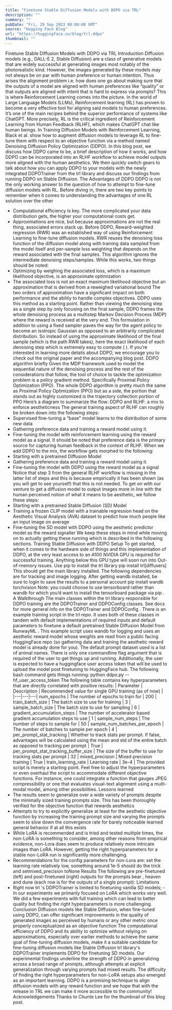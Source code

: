 ```yaml
---
title: "Finetune Stable Diffusion Models with DDPO via TRL"
description: ""
summary: ""
pubDate: "Fri, 29 Sep 2023 00:00:00 GMT"
source: "Hugging Face Blog"
url: "https://huggingface.co/blog/trl-ddpo"
thumbnail: ""
---
```


Finetune Stable Diffusion Models with DDPO via TRL
Introduction
Diffusion models (e.g., DALL-E 2, Stable Diffusion) are a class of generative models that are widely successful at generating images most notably of the photorealistic kind. However, the images generated by these models may not always be on par with human preference or human intention. Thus arises the alignment problem i.e. how does one go about making sure that the outputs of a model are aligned with human preferences like “quality” or that outputs are aligned with intent that is hard to express via prompts? This is where Reinforcement Learning comes into the picture.
In the world of Large Language Models (LLMs), Reinforcement learning (RL) has proven to become a very effective tool for aligning said models to human preferences. It’s one of the main recipes behind the superior performance of systems like ChatGPT. More precisely, RL is the critical ingredient of Reinforcement Learning from Human Feedback (RLHF), which makes ChatGPT chat like human beings.
In Training Diffusion Models with Reinforcement Learning, Black et al. show how to augment diffusion models to leverage RL to fine-tune them with respect to an objective function via a method named Denoising Diffusion Policy Optimization (DDPO).
In this blog post, we discuss how DDPO came to be, a brief description of how it works, and how DDPO can be incorporated into an RLHF workflow to achieve model outputs more aligned with the human aesthetics. We then quickly switch gears to talk about how you can apply DDPO to your models with the newly integrated DDPOTrainer
from the trl
library and discuss our findings from running DDPO on Stable Diffusion.
The Advantages of DDPO
DDPO is not the only working answer to the question of how to attempt to fine-tune diffusion models with RL.
Before diving in, there are two key points to remember when it comes to understanding the advantages of one RL solution over the other
- Computational efficiency is key. The more complicated your data distribution gets, the higher your computational costs get.
- Approximations are nice, but because approximations are not the real thing, associated errors stack up.
Before DDPO, Reward-weighted regression (RWR) was an established way of using Reinforcement Learning to fine-tune diffusion models. RWR reuses the denoising loss function of the diffusion model along with training data sampled from the model itself and per-sample loss weighting that depends on the reward associated with the final samples. This algorithm ignores the intermediate denoising steps/samples. While this works, two things should be noted:
- Optimizing by weighing the associated loss, which is a maximum likelihood objective, is an approximate optimization
- The associated loss is not an exact maximum likelihood objective but an approximation that is derived from a reweighed variational bound
The two orders of approximation have a significant impact on both performance and the ability to handle complex objectives.
DDPO uses this method as a starting point. Rather than viewing the denoising step as a single step by only focusing on the final sample, DDPO frames the whole denoising process as a multistep Markov Decision Process (MDP) where the reward is received at the very end. This formulation in addition to using a fixed sampler paves the way for the agent policy to become an isotropic Gaussian as opposed to an arbitrarily complicated distribution. So instead of using the approximate likelihood of the final sample (which is the path RWR takes), here the exact likelihood of each denoising step which is extremely easy to compute ( ).
If you’re interested in learning more details about DDPO, we encourage you to check out the original paper and the accompanying blog post.
DDPO algorithm briefly
Given the MDP framework used to model the sequential nature of the denoising process and the rest of the considerations that follow, the tool of choice to tackle the optimization problem is a policy gradient method. Specifically Proximal Policy Optimization (PPO). The whole DDPO algorithm is pretty much the same as Proximal Policy Optimization (PPO) but as a side, the portion that stands out as highly customized is the trajectory collection portion of PPO
Here’s a diagram to summarize the flow:
DDPO and RLHF: a mix to enforce aestheticness
The general training aspect of RLHF can roughly be broken down into the following steps:
- Supervised fine-tuning a “base” model learns to the distribution of some new data
- Gathering preference data and training a reward model using it.
- Fine-tuning the model with reinforcement learning using the reward model as a signal.
It should be noted that preference data is the primary source for capturing human feedback in the context of RLHF.
When we add DDPO to the mix, the workflow gets morphed to the following:
- Starting with a pretrained Diffusion Model
- Gathering preference data and training a reward model using it.
- Fine-tuning the model with DDPO using the reward model as a signal
Notice that step 3 from the general RLHF workflow is missing in the latter list of steps and this is because empirically it has been shown (as you will get to see yourself) that this is not needed.
To get on with our venture to get a diffusion model to output images more in line with the human perceived notion of what it means to be aesthetic, we follow these steps:
- Starting with a pretrained Stable Diffusion (SD) Model
- Training a frozen CLIP model with a trainable regression head on the Aesthetic Visual Analysis (AVA) dataset to predict how much people like an input image on average
- Fine-tuning the SD model with DDPO using the aesthetic predictor model as the reward signaller
We keep these steps in mind while moving on to actually getting these running which is described in the following sections.
Training Stable Diffusion with DDPO
Setup
To get started, when it comes to the hardware side of things and this implementation of DDPO, at the very least access to an A100 NVIDIA GPU is required for successful training. Anything below this GPU type will soon run into Out-of-memory issues.
Use pip to install the trl
library
pip install trl[diffusers]
This should get the main library installed. The following dependencies are for tracking and image logging. After getting wandb
installed, be sure to login to save the results to a personal account
pip install wandb torchvision
Note: you could choose to use tensorboard
rather than wandb
for which you’d want to install the tensorboard
package via pip
.
A Walkthrough
The main classes within the trl
library responsible for DDPO training are the DDPOTrainer
and DDPOConfig
classes. See docs for more general info on the DDPOTrainer
and DDPOConfig
. There is an example training script in the trl
repo. It uses both of these classes in tandem with default implementations of required inputs and default parameters to finetune a default pretrained Stable Diffusion Model from RunwayML
.
This example script uses wandb
for logging and uses an aesthetic reward model whose weights are read from a public facing HuggingFace repo (so gathering data and training the aesthetic reward model is already done for you). The default prompt dataset used is a list of animal names.
There is only one commandline flag argument that is required of the user to get things up and running. Additionally, the user is expected to have a huggingface user access token that will be used to upload the model post finetuning to HuggingFace hub.
The following bash command gets things running:
python ddpo.py --hf_user_access_token <token>
The following table contains key hyperparameters that are directly correlated with positive results:
| Parameter | Description | Recommended value for single GPU training (as of now) |
|---|---|---|
num_epochs |
The number of epochs to train for | 200 |
train_batch_size |
The batch size to use for training | 3 |
sample_batch_size |
The batch size to use for sampling | 6 |
gradient_accumulation_steps |
The number of accelerator based gradient accumulation steps to use | 1 |
sample_num_steps |
The number of steps to sample for | 50 |
sample_num_batches_per_epoch |
The number of batches to sample per epoch | 4 |
per_prompt_stat_tracking |
Whether to track stats per prompt. If false, advantages will be calculated using the mean and std of the entire batch as opposed to tracking per prompt | True |
per_prompt_stat_tracking_buffer_size |
The size of the buffer to use for tracking stats per prompt | 32 |
mixed_precision |
Mixed precision training | True |
train_learning_rate |
Learning rate | 3e-4 |
The provided script is merely a starting point. Feel free to adjust the hyperparameters or even overhaul the script to accommodate different objective functions. For instance, one could integrate a function that gauges JPEG compressibility or one that evaluates visual-text alignment using a multi-modal model, among other possibilities.
Lessons learned
- The results seem to generalize over a wide variety of prompts despite the minimally sized training prompts size. This has been thoroughly verified for the objective function that rewards aesthetics
- Attempts to try to explicitly generalize at least for the aesthetic objective function by increasing the training prompt size and varying the prompts seem to slow down the convergence rate for barely noticeable learned general behavior if at all this exists
- While LoRA is recommended and is tried and tested multiple times, the non-LoRA is something to consider, among other reasons from empirical evidence, non-Lora does seem to produce relatively more intricate images than LoRA. However, getting the right hyperparameters for a stable non-LoRA run is significantly more challenging.
- Recommendations for the config parameters for non-Lora are: set the learning rate relatively low, something around
1e-5
should do the trick and setmixed_precision
toNone
Results
The following are pre-finetuned (left) and post-finetuned (right) outputs for the prompts bear
, heaven
and dune
(each row is for the outputs of a single prompt):
Limitations
- Right now
trl
's DDPOTrainer is limited to finetuning vanilla SD models; - In our experiments we primarily focused on LoRA which works very well. We did a few experiments with full training which can lead to better quality but finding the right hyperparameters is more challenging.
Conclusion
Diffusion models like Stable Diffusion, when fine-tuned using DDPO, can offer significant improvements in the quality of generated images as perceived by humans or any other metric once properly conceptualized as an objective function
The computational efficiency of DDPO and its ability to optimize without relying on approximations, especially over earlier methods to achieve the same goal of fine-tuning diffusion models, make it a suitable candidate for fine-tuning diffusion models like Stable Diffusion
trl
library's DDPOTrainer
implements DDPO for finetuning SD models.
Our experimental findings underline the strength of DDPO in generalizing across a broad range of prompts, although attempts at explicit generalization through varying prompts had mixed results. The difficulty of finding the right hyperparameters for non-LoRA setups also emerged as an important learning.
DDPO is a promising technique to align diffusion models with any reward function and we hope that with the release in TRL we can make it more accessible to the community!
Acknowledgements
Thanks to Chunte Lee for the thumbnail of this blog post.